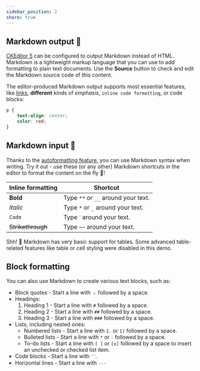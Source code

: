 ```yaml
---  
sidebar_position: 2  
share: true  
---  
```

  
## Markdown output 🛫  
  
[CKEditor 5](https://ckeditor.com/) can be configured to output Markdown instead of HTML. Markdown is a lightweight markup language that you can use to add formatting to plain text documents. Use the **Source** button to check and edit the Markdown source code of this content.  
  
The editor-produced Markdown output supports most essential features, like [links](https://ckeditor.com/), **different** kinds of _emphasis_, `inline code formatting`, or code blocks:  
  
```css  
p {  
    text-align: center;  
    color: red;  
}  
```  
  
## Markdown input 🛬  
  
Thanks to the [autoformatting feature](https://ckeditor.com/docs/ckeditor5/latest/features/autoformat.html), you can use Markdown syntax when writing. Try it out - use these (or any other) Markdown shortcuts in the editor to format the content on the fly 🚀!  
  
|Inline formatting|Shortcut|  
|---|---|  
|**Bold**|Type `**` or `__` around your text.|  
|_Italic_|Type `*` or `_` around your text.|  
|`Code`|Type `ˋ` around your text.|  
|~~Strikethrough~~|Type `~~` around your text.|  
  
Shh! 🤫 Markdown has very basic support for tables. Some advanced table-related features like table or cell styling were disabled in this demo.  
  
## Block formatting  
  
You can also use Markdown to create various text blocks, such as:  
  
- Block quotes - Start a line with `﹥` followed by a space.  
- Headings:  
    1. Heading 1 - Start a line with `#` followed by a space.  
    2. Heading 2 - Start a line with `##` followed by a space.  
    3. Heading 3 - Start a line with `###` followed by a space.  
- Lists, including nested ones:  
    - Numbered lists - Start a line with `1.` or `1)` followed by a space.  
    - Bulleted lists - Start a line with `*` or `-` followed by a space.  
    - To-do lists - Start a line with `[ ]` or `[x]` followed by a space to insert an unchecked or checked list item.  
- Code blocks - Start a line with `ˋˋˋ`.  
- Horizontal lines - Start a line with `---`